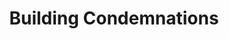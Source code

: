 ---
schema: default
title: Building Condemnations
organization: City of St. Louis
notes: >-
  Zip file includes csv of condemned buildings and includes XLS file of related
  fields -- updated 07/16/2017
resources:
  - name: ' Pipe delimited text file'
    url: 'http://data.stlouis-mo.gov/downloads/condemn.zip'
    format: csv
license: ''
category:
  - Planning / Zoning
  - Public Safety
  - Real Estate / Land Records
maintainer: ''
maintainer_email: ''
---